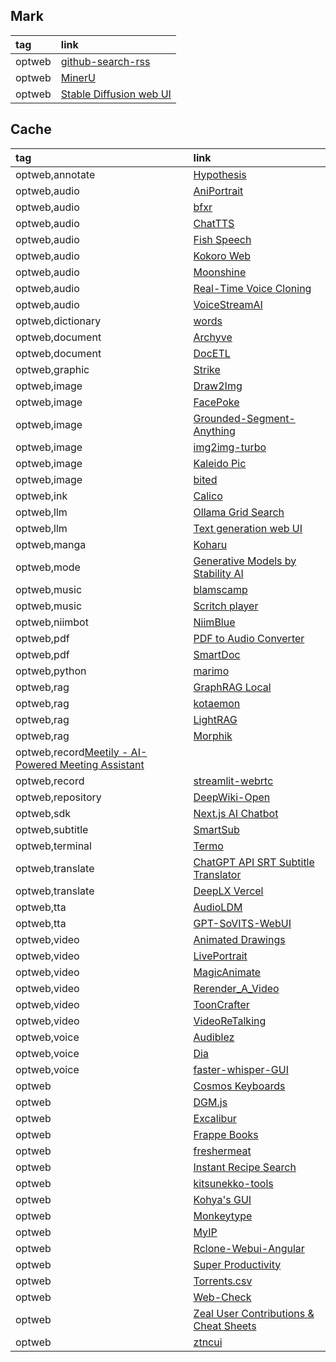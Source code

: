 ## Mark

|tag|link|
|:-|:-|
|optweb|[github-search-rss](https://github.com/azu/github-search-rss)|
|optweb|[MinerU](https://github.com/opendatalab/MinerU)|
|optweb|[Stable Diffusion web UI](https://github.com/AUTOMATIC1111/stable-diffusion-webui)|

## Cache

|tag|link|
|:-|:-|
|optweb,annotate|[Hypothesis](https://hypothes.is)|
|optweb,audio|[AniPortrait](https://github.com/Zejun-Yang/AniPortrait)|
|optweb,audio|[bfxr](https://github.com/increpare/bfxr)|
|optweb,audio|[ChatTTS](https://github.com/2noise/ChatTTS)|
|optweb,audio|[Fish Speech](https://github.com/fishaudio/fish-speech)|
|optweb,audio|[Kokoro Web](https://github.com/eduardolat/kokoro-web)|
|optweb,audio|[Moonshine](https://github.com/usefulsensors/moonshine)|
|optweb,audio|[Real-Time Voice Cloning](https://github.com/CorentinJ/Real-Time-Voice-Cloning)|
|optweb,audio|[VoiceStreamAI](https://github.com/alesaccoia/VoiceStreamAI)|
|optweb,dictionary|[words](https://github.com/ddugovic/words)|
|optweb,document|[Archyve](https://github.com/nickthecook/archyve)|
|optweb,document|[DocETL](https://github.com/ucbepic/docetl)|
|optweb,graphic|[Strike](https://github.com/dmliao/strike)|
|optweb,image|[Draw2Img](https://github.com/GradientSurfer/Draw2Img)|
|optweb,image|[FacePoke](https://github.com/jbilcke-hf/FacePoke)|
|optweb,image|[Grounded-Segment-Anything](https://github.com/IDEA-Research/Grounded-Segment-Anything)|
|optweb,image|[img2img-turbo](https://github.com/GaParmar/img2img-turbo)|
|optweb,image|[Kaleido Pic](https://nyoroko.itch.io/kaleido-pic)|
|optweb,image|[bited](https://github.com/molarmanful/bited)|
|optweb,ink|[Calico](https://github.com/elliotherriman/calico)|
|optweb,llm|[Ollama Grid Search](https://github.com/dezoito/ollama-grid-search)|
|optweb,llm|[Text generation web UI](https://github.com/oobabooga/text-generation-webui)|
|optweb,manga|[Koharu](https://github.com/mayocream/koharu)|
|optweb,mode|[Generative Models by Stability AI](https://github.com/Stability-AI/generative-models)|
|optweb,music|[blamscamp](https://github.com/blackle/blamscamp)|
|optweb,music|[Scritch player](https://github.com/torcado194/scritch-player)|
|optweb,niimbot|[NiimBlue](https://github.com/MultiMote/niimblue)|
|optweb,pdf|[PDF to Audio Converter](https://github.com/lamm-mit/PDF2Audio)|
|optweb,pdf|[SmartDoc](https://github.com/rsharvesh16/SmartDoc-Document-Processing-With-LLM)|
|optweb,python|[marimo](https://github.com/marimo-team/marimo)|
|optweb,rag|[GraphRAG Local](https://github.com/severian42/GraphRAG-Local-UI)|
|optweb,rag|[kotaemon](https://github.com/Cinnamon/kotaemon)|
|optweb,rag|[LightRAG](https://github.com/HKUDS/LightRAG)|
|optweb,rag|[Morphik](https://github.com/morphik-org/morphik-core)|
|optweb,record[Meetily - AI-Powered Meeting Assistant](https://github.com/Zackriya-Solutions/meeting-minutes)|
|optweb,record|[streamlit-webrtc](https://github.com/whitphx/streamlit-webrtc)|
|optweb,repository|[DeepWiki-Open](https://github.com/AsyncFuncAI/deepwiki-open)|
|optweb,sdk|[Next.js AI Chatbot](https://github.com/vercel/ai-chatbot)|
|optweb,subtitle|[SmartSub](https://github.com/buxuku/SmartSub)|
|optweb,terminal|[Termo](https://github.com/rajnandan1/termo)|
|optweb,translate|[ChatGPT API SRT Subtitle Translator](https://github.com/Cerlancism/chatgpt-subtitle-translator)|
|optweb,translate|[DeepLX Vercel](https://github.com/bropines/Deeplx-vercel)|
|optweb,tta|[AudioLDM](https://github.com/haoheliu/AudioLDM)|
|optweb,tta|[GPT-SoVITS-WebUI](https://github.com/RVC-Boss/GPT-SoVITS)|
|optweb,video|[Animated Drawings](https://github.com/facebookresearch/AnimatedDrawings)|
|optweb,video|[LivePortrait](https://github.com/KwaiVGI/LivePortrait)|
|optweb,video|[MagicAnimate](https://github.com/magic-research/magic-animate)|
|optweb,video|[Rerender_A_Video](https://github.com/williamyang1991/Rerender_A_Video)|
|optweb,video|[ToonCrafter](https://github.com/sdbds/ToonCrafter-for-windows)|
|optweb,video|[VideoReTalking](https://github.com/OpenTalker/video-retalking)|
|optweb,voice|[Audiblez](https://github.com/santinic/audiblez)|
|optweb,voice|[Dia](https://github.com/nari-labs/dia)|
|optweb,voice|[faster-whisper-GUI](https://github.com/CheshireCC/faster-whisper-GUI)|
|optweb|[Cosmos Keyboards](https://github.com/rianadon/Cosmos-Keyboards)|
|optweb|[DGM.js](https://github.com/dgmjs/dgmjs)|
|optweb|[Excalibur](https://github.com/camelot-dev/excalibur)|
|optweb|[Frappe Books](https://github.com/frappe/books)|
|optweb|[freshermeat](https://github.com/cedricbonhomme/freshermeat)|
|optweb|[Instant Recipe Search](https://github.com/typesense/showcase-recipe-search)|
|optweb|[kitsunekko-tools](https://github.com/Ajatt-Tools/kitsunekko-tools)|
|optweb|[Kohya's GUI](https://github.com/bmaltais/kohya_ss)|
|optweb|[Monkeytype](https://github.com/monkeytypegame/monkeytype)|
|optweb|[MyIP](https://github.com/jason5ng32/MyIP)|
|optweb|[Rclone-Webui-Angular](https://github.com/yuudi/rclone-webui-angular)|
|optweb|[Super Productivity](https://github.com/johannesjo/super-productivity)|
|optweb|[Torrents.csv](https://github.com/emtee40/torrents-csv-server)|
|optweb|[Web-Check](https://github.com/Lissy93/web-check)|
|optweb|[Zeal User Contributions & Cheat Sheets](https://github.com/xantiagoma/zealusercontributions)|
|optweb|[ztncui](https://github.com/key-networks/ztncui)|
